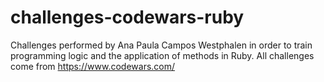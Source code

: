 # challenges-codewars-ruby
Challenges performed by Ana Paula Campos Westphalen in order to train programming logic and the application of methods in Ruby. 
All challenges come from https://www.codewars.com/
